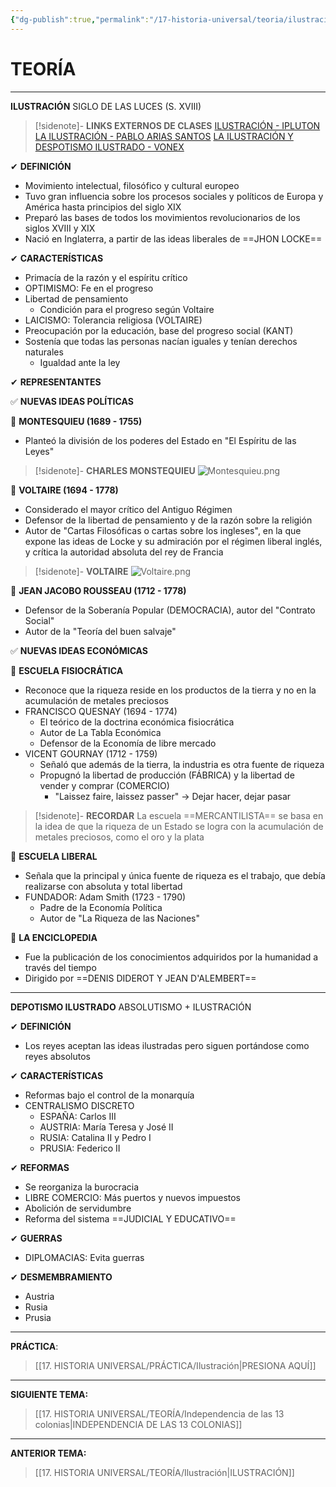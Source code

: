 ```yaml
---
{"dg-publish":true,"permalink":"/17-historia-universal/teoria/ilustracion/","tags":["Historia","Teoría","Completo"]}
---
```


# TEORÍA
---
**ILUSTRACIÓN** 
SIGLO DE LAS LUCES (S. XVIII)

>[!sidenote]- **LINKS EXTERNOS DE CLASES**
>[ILUSTRACIÓN - IPLUTON](https://www.youtube.com/watch?v=LHfCk5aBsTw) 
>[LA ILUSTRACIÓN - PABLO ARIAS SANTOS](https://www.youtube.com/watch?v=pa8wnGkn-EE) 
>[LA ILUSTRACIÓN Y DESPOTISMO ILUSTRADO - VONEX](https://www.youtube.com/watch?v=c-Ad621ZCEM) 

✔ **DEFINICIÓN** 
- Movimiento intelectual, filosófico y cultural europeo 
- Tuvo gran influencia sobre los procesos sociales y políticos de Europa y América hasta principios del siglo XIX 
- Preparó las bases de todos los movimientos revolucionarios de los siglos XVIII y XIX 
- Nació en Inglaterra, a partir de las ideas liberales de ==JHON LOCKE== 

✔ **CARACTERÍSTICAS** 
- Primacía de la razón y el espíritu crítico 
- OPTIMISMO: Fe en el progreso 
- Libertad de pensamiento 
	- Condición para el progreso según Voltaire 
- LAICISMO: Tolerancia religiosa (VOLTAIRE) 
- Preocupación por la educación, base del progreso social (KANT)
- Sostenía que todas las personas nacían iguales y tenían derechos naturales 
	- Igualdad ante la  ley

✔ **REPRESENTANTES** 

✅ **NUEVAS IDEAS POLÍTICAS** 

🔹 **MONTESQUIEU (1689 - 1755)** 
- Planteó la división de los poderes del Estado en "El Espíritu de las Leyes"

>[!sidenote]- **CHARLES MONSTEQUIEU** 
![Montesquieu.png](/img/user/1.%20ELEMENTOS%20GR%C3%81FICOS/Montesquieu.png)

🔹 **VOLTAIRE (1694 - 1778)** 
- Considerado el mayor crítico del Antiguo Régimen 
- Defensor de la libertad de pensamiento y de la razón sobre la religión 
- Autor de "Cartas Filosóficas o cartas sobre los ingleses", en la que expone las ideas de Locke y su admiración por el régimen liberal inglés, y crítica la autoridad absoluta del rey de Francia

>[!sidenote]- **VOLTAIRE** 
![Voltaire.png](/img/user/1.%20ELEMENTOS%20GR%C3%81FICOS/Voltaire.png)

🔹 **JEAN JACOBO ROUSSEAU (1712 - 1778)** 
- Defensor de la Soberanía Popular (DEMOCRACIA), autor del "Contrato Social" 
- Autor de la "Teoría del buen salvaje" 

✅ **NUEVAS IDEAS ECONÓMICAS** 

🔹 **ESCUELA FISIOCRÁTICA** 
- Reconoce que la riqueza reside en los productos de la tierra y no en la acumulación de metales preciosos 
- FRANCISCO QUESNAY (1694 - 1774)
	- El teórico de la doctrina económica fisiocrática 
	- Autor de La Tabla Económica 
	- Defensor de la Economía de libre mercado
- VICENT GOURNAY (1712 - 1759) 
	- Señaló que además de la tierra, la industria es otra fuente de riqueza
	- Propugnó la libertad de producción (FÁBRICA) y la libertad de vender y comprar (COMERCIO)
		- "Laissez faire, laissez passer" → Dejar hacer, dejar pasar

>[!sidenote]- **RECORDAR** 
>La escuela ==MERCANTILISTA== se basa en la idea de que la riqueza de un Estado se logra con la acumulación de metales preciosos, como el oro y la plata

🔹 **ESCUELA LIBERAL** 
- Señala que la principal y única fuente de riqueza es el trabajo, que debía realizarse con absoluta y total libertad
- FUNDADOR: Adam Smith (1723 - 1790)
	- Padre de la Economía Política
	- Autor de "La Riqueza de las Naciones"

🔹 **LA ENCICLOPEDIA** 
- Fue la publicación de los conocimientos adquiridos por la humanidad a través del tiempo 
- Dirigido por ==DENIS DIDEROT Y JEAN D'ALEMBERT==  

---
**DEPOTISMO ILUSTRADO**
ABSOLUTISMO + ILUSTRACIÓN

✔ **DEFINICIÓN** 
- Los reyes aceptan las ideas ilustradas pero siguen portándose como reyes absolutos

✔ **CARACTERÍSTICAS** 
- Reformas bajo el control de la monarquía
- CENTRALISMO DISCRETO
	- ESPAÑA: Carlos III
	- AUSTRIA: María Teresa y José II
	- RUSIA: Catalina II y Pedro I
	- PRUSIA: Federico II

✔ **REFORMAS** 
- Se reorganiza la burocracia
- LIBRE COMERCIO: Más puertos y nuevos impuestos
- Abolición de servidumbre
- Reforma del sistema ==JUDICIAL Y EDUCATIVO==

✔ **GUERRAS** 
- DIPLOMACIAS: Evita guerras

✔ **DESMEMBRAMIENTO**
- Austria
- Rusia
- Prusia

---
**PRÁCTICA**:
>[[17. HISTORIA UNIVERSAL/PRÁCTICA/Ilustración\|PRESIONA AQUÍ]]

---
**SIGUIENTE TEMA:** 
>[[17. HISTORIA UNIVERSAL/TEORÍA/Independencia de las 13 colonias\|INDEPENDENCIA DE LAS 13 COLONIAS]]

---
**ANTERIOR TEMA:** 
>[[17. HISTORIA UNIVERSAL/TEORÍA/Ilustración\|ILUSTRACIÓN]]

